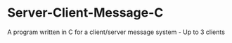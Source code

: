 # Server-Client-Message-C
A program written in C for a client/server message system - Up to 3 clients
